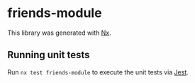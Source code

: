 # friends-module

This library was generated with [Nx](https://nx.dev).

## Running unit tests

Run `nx test friends-module` to execute the unit tests via [Jest](https://jestjs.io).
